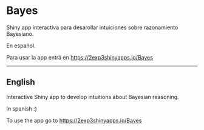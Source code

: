 # Bayes

Shiny app interactiva para desarollar intuiciones sobre razonamiento Bayesiano.

En español.

Para usar la app entrá en https://2exp3shinyapps.io/Bayes

*** 

## English
Interactive Shiny app to develop intuitions about Bayesian reasoning.

In spanish :)

To use the app go to https://2exp3shinyapps.io/Bayes



